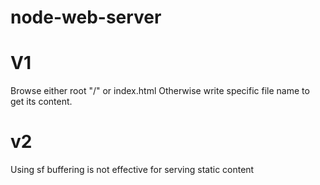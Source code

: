 # node-web-server
# V1
Browse either root "/" or index.html
Otherwise write specific file name to get its content.

# v2 
Using sf buffering is not effective for serving static content 
